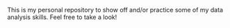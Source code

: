 This is my personal repository to show off and/or practice some of my data analysis skills.
Feel free to take a look!
